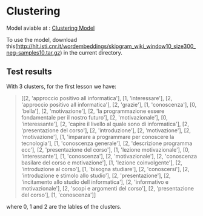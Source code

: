 # Clustering

Model aviable at : <a href="http://hlt.isti.cnr.it/wordembeddings/">Clustering Model</a>

To use the model, download this(http://hlt.isti.cnr.it/wordembeddings/skipgram_wiki_window10_size300_neg-samples10.tar.gz) in the current directory.


## Test results

With 3 clusters, for the first lesson we have:



> [[2, 'approccio positivo all informatica'], [1, 'interessare'], [2, 'approccio positivo all informatica'], [2, 'grazie'], [1, 'conoscenza'], [0, 'bella'], [2, 'motivazione'], [2, 'la programmazione essere fondamentale per il nostro futuro'], [2, 'motivazionale'], [0, 'interessante'], [2, 'capire il livello al quale sono di informatica'], [2, 'presentazione del corso'], [2, 'introduzione'], [2, 'motivazione'], [2, 'motivazione'], [1, 'imparare a programmare per conoscere la tecnologia'], [1, 'conoscenza generale'], [2, 'descrizione programma ecc'], [2, 'presentazione del corso'], [1, 'lezione motivazionale'], [0, 'interessante'], [1, 'conoscenza'], [2, 'motivazionale'], [2, 'conoscenza basilare del corso e motivazione'], [1, 'lezione coinvolgente'], [2, 'introduzione al corso'], [1, 'bisogna studiare'], [2, 'conoscersi'], [2, 'introduzione e stimolo allo studio'], [2, 'presentazione'], [2, 'incitamento allo studio dell informatica'], [2, 'informativo e motivazionale'], [2, 'scopi e argomenti del corso'], [2, 'presentazione del corso'], [1, 'conoscenza']]

where 0, 1 and 2 are the lables of the clusters.
